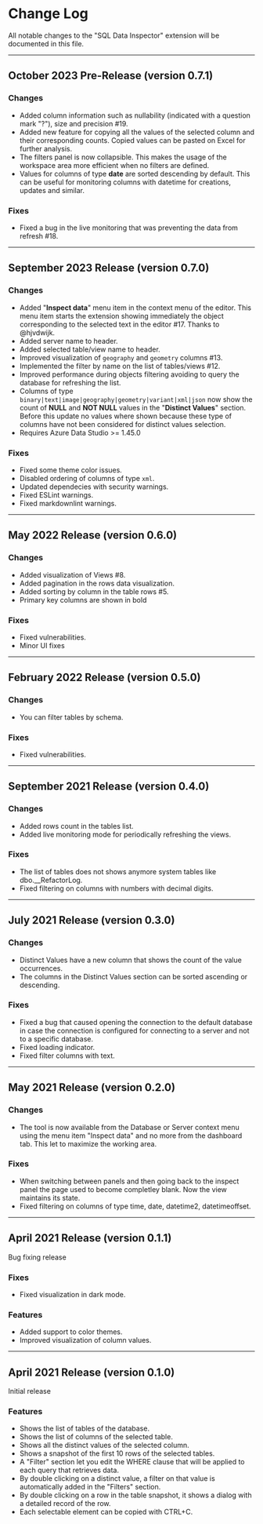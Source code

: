 # Change Log

All notable changes to the "SQL Data Inspector" extension will be documented in this file.

---

## October 2023 Pre-Release (version 0.7.1)

### Changes

* Added column information such as nullability (indicated with a question mark "?"), size and precision #19.
* Added new feature for copying all the values of the selected column and their corresponding counts. Copied values can be pasted on Excel for further analysis.
* The filters panel is now collapsible. This makes the usage of the workspace area more efficient when no filters are defined.
* Values for columns of type **date** are sorted descending by default. This can be useful for monitoring columns with datetime for creations, updates and similar.

### Fixes

* Fixed a bug in the live monitoring that was preventing the data from refresh #18.

---

## September 2023 Release (version 0.7.0)

### Changes

* Added "**Inspect data**" menu item in the context menu of the editor. This menu item starts the extension showing immediately the object corresponding to the selected text in the editor #17. Thanks to @hjvdwijk.
* Added server name to header.
* Added selected table/view name to header.
* Improved visualization of `geography` and `geometry` columns #13.
* Implemented the filter by name on the list of tables/views #12.
* Improved performance during objects filtering avoiding to query the database for refreshing the list.
* Columns of type `binary|text|image|geography|geometry|variant|xml|json` now show the count of **NULL** and **NOT NULL** values in the "**Distinct Values**" section. Before this update no values where shown because these type of columns have not been considered for distinct values selection.
* Requires Azure Data Studio >= 1.45.0

### Fixes

* Fixed some theme color issues.
* Disabled ordering of columns of type `xml`.
* Updated dependecies with security warnings.
* Fixed ESLint warnings.
* Fixed markdownlint warnings.

---

## May 2022 Release (version 0.6.0)

### Changes

* Added visualization of Views #8.
* Added pagination in the rows data visualization.
* Added sorting by column in the table rows #5.
* Primary key columns are shown in bold

### Fixes

* Fixed vulnerabilities.
* Minor UI fixes

---

## February 2022 Release (version 0.5.0)

### Changes

* You can filter tables by schema.

### Fixes

* Fixed vulnerabilities.

---

## September 2021 Release (version 0.4.0)

### Changes

* Added rows count in the tables list.
* Added live monitoring mode for periodically refreshing the views.

### Fixes

* The list of tables does not shows anymore system tables like dbo.__RefactorLog.
* Fixed filtering on columns with numbers with decimal digits.

---

## July 2021 Release (version 0.3.0)

### Changes

* Distinct Values have a new column that shows the count of the value occurrences.
* The columns in the Distinct Values section can be sorted ascending or descending.

### Fixes

* Fixed a bug that caused opening the connection to the default database in case the connection is configured for connecting to a server and not to a specific database.
* Fixed loading indicator.
* Fixed filter columns with text.

---

## May 2021 Release (version 0.2.0)

### Changes

* The tool is now available from the Database or Server context menu using the menu item "Inspect data" and no more from the dashboard tab. This let to maximize the working area.

### Fixes

* When switching between panels and then going back to the inspect panel the page used to become completley blank. Now the view maintains its state.
* Fixed filtering on columns of type time, date, datetime2, datetimeoffset.

---

## April 2021 Release (version 0.1.1)

Bug fixing release

### Fixes

* Fixed visualization in dark mode.

### Features

* Added support to color themes.
* Improved visualization of column values.

---

## April 2021 Release (version 0.1.0)

Initial release

### Features

* Shows the list of tables of the database.
* Shows the list of columns of the selected table.
* Shows all the distinct values of the selected column.
* Shows a snapshot of the first 10 rows of the selected tables.
* A "Filter" section let you edit the WHERE clause that will be applied to each query that retrieves data.
* By double clicking on a distinct value, a filter on that value is automatically added in the "Filters" section.
* By double clicking on a row in the table snapshot, it shows a dialog with a detailed record of the row.
* Each selectable element can be copied with CTRL+C.
